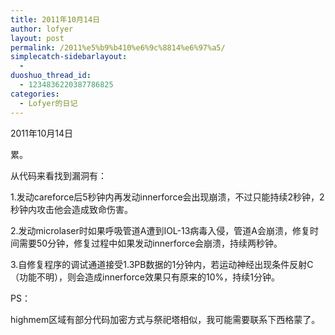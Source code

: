 ```yaml
---
title: 2011年10月14日
author: lofyer
layout: post
permalink: /2011%e5%b9%b410%e6%9c%8814%e6%97%a5/
simplecatch-sidebarlayout:
  - 
duoshuo_thread_id:
  - 1234836220387786825
categories:
  - Lofyer的日记
---
```

2011年10月14日

累。

从代码来看找到漏洞有：

1.发动careforce后5秒钟内再发动innerforce会出现崩溃，不过只能持续2秒钟，2秒钟内攻击他会造成致命伤害。

2.发动microlaser时如果呼吸管道A遭到IOL-13病毒入侵，管道A会崩溃，修复时间需要50分钟，修复过程中如果发动innerforce会崩溃，持续两秒钟。

3.自修复程序的调试通道接受1.3PB数据的1分钟内，若运动神经出现条件反射C（功能不明），则会造成innerforce效果只有原来的10%，持续1分钟。

PS：

highmem区域有部分代码加密方式与祭祀塔相似，我可能需要联系下西格蒙了。